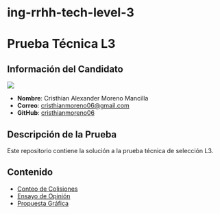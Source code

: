 # ing-rrhh-tech-level-3

# Prueba Técnica L3

## Información del Candidato

![](https://img.shields.io/github/stars/cristhianmoreno06/ing-rrhh-tech-level-3)

- **Nombre**: Cristhian Alexander Moreno Mancilla
- **Correo**: [cristhianmoreno06@gmail.com](mailto:cristhianmoreno06@gmail.com)
- **GitHub**: [cristhianmoreno06](https://github.com/cristhianmoreno06/)

## Descripción de la Prueba

Este repositorio contiene la solución a la prueba técnica de selección L3.

## Contenido

- [Conteo de Colisiones](colisiones/README.md)
- [Ensayo de Opinión](opinion/README.md)
- [Propuesta Gráfica](login/README.md)
